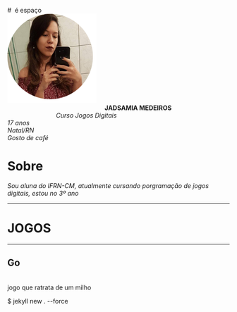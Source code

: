 #&nbsp; é espaço
&nbsp; &nbsp; &nbsp; &nbsp; &nbsp; &nbsp; &nbsp; &nbsp; &nbsp; &nbsp; &nbsp; &nbsp; &nbsp; &nbsp; &nbsp; &nbsp; &nbsp; &nbsp; &nbsp; &nbsp; &nbsp; &nbsp; &nbsp; &nbsp; &nbsp; &nbsp; &nbsp; &nbsp; &nbsp; &nbsp; &nbsp;  ![](minha.png) 
<br>
&nbsp; &nbsp; &nbsp; &nbsp; &nbsp; &nbsp; &nbsp; &nbsp; &nbsp; &nbsp; &nbsp; &nbsp; &nbsp; &nbsp; &nbsp; &nbsp; &nbsp; &nbsp; &nbsp; &nbsp; &nbsp; &nbsp; &nbsp; &nbsp; &nbsp; &nbsp; &nbsp; &nbsp; **JADSAMIA MEDEIROS**
<br>
&nbsp; &nbsp; &nbsp; &nbsp; &nbsp; &nbsp; &nbsp; &nbsp; &nbsp; &nbsp; &nbsp; &nbsp; &nbsp; &nbsp; _Curso Jogos Digitais
<br>
                                                                   17 anos
<br>
                                                                    Natal/RN
<br>
                                                                  Gosto de café_
# Sobre
 _Sou aluna do IFRN-CM, atualmente cursando porgramação de jogos digitais, estou no 3º ano_

* * *
#  JOGOS
* * *
## Go
<br>
  jogo que ratrata de um milho
    
 $ jekyll new . --force 
 
  

